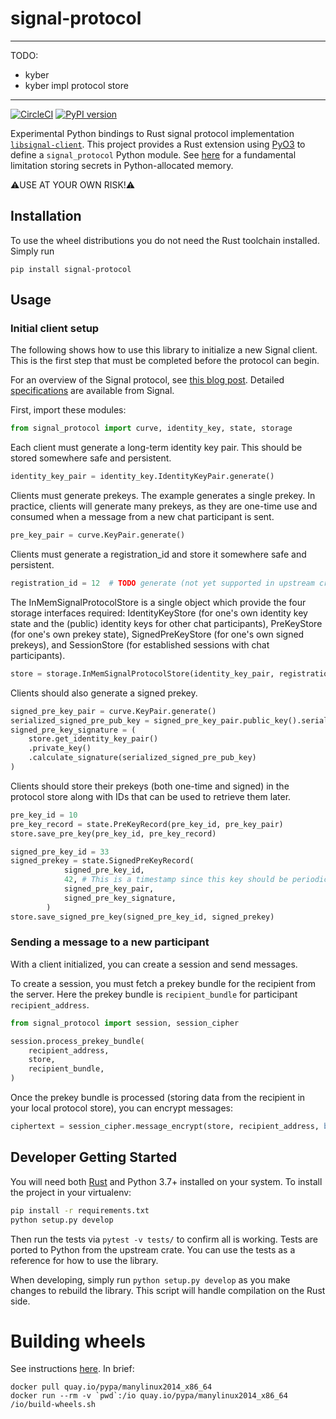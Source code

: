 # signal-protocol

----
TODO:

- kyber
- kyber impl protocol store


----


[![CircleCI](https://circleci.com/gh/freedomofpress/signal-protocol.svg?style=svg)](https://circleci.com/gh/freedomofpress/signal-protocol)
[![PyPI version](https://badge.fury.io/py/signal-protocol.svg)](https://badge.fury.io/py/signal-protocol)

Experimental Python bindings to Rust signal protocol implementation [`libsignal-client`](https://github.com/signalapp/libsignal-client).
This project provides a Rust extension using [PyO3](https://pyo3.rs/) to define a `signal_protocol` Python module.
See [here](https://cryptography.io/en/latest/limitations.html) for a fundamental limitation storing secrets in Python-allocated memory.

⚠️USE AT YOUR OWN RISK!⚠️

## Installation

To use the wheel distributions you do not need the Rust toolchain installed.
Simply run

```
pip install signal-protocol
```

## Usage

### Initial client setup

The following shows how to use this library to initialize a new Signal client.
This is the first step that must be completed before the protocol can begin.

For an overview of the Signal protocol, see [this blog post](https://www.redshiftzero.com/signal-protocol/).
Detailed [specifications](https://signal.org/docs/) are available from Signal.

First, import these modules:

```py
from signal_protocol import curve, identity_key, state, storage
```

Each client must generate a long-term identity key pair.
This should be stored somewhere safe and persistent.

```py
identity_key_pair = identity_key.IdentityKeyPair.generate()
```

Clients must generate prekeys.
The example generates a single prekey.
In practice, clients will generate many prekeys, as they are one-time use and consumed when a message from a new chat participant is sent.

```py
pre_key_pair = curve.KeyPair.generate()
```

Clients must generate a registration_id and store it somewhere safe and persistent.

```py
registration_id = 12  # TODO generate (not yet supported in upstream crate)
```

The InMemSignalProtocolStore is a single object which provide the four storage interfaces required:
IdentityKeyStore (for one's own identity key state and the (public) identity keys for other chat participants),
PreKeyStore (for one's own prekey state),
SignedPreKeyStore (for one's own signed prekeys),
and SessionStore (for established sessions with chat participants).

```py
store = storage.InMemSignalProtocolStore(identity_key_pair, registration_id)
```

Clients should also generate a signed prekey.

```py
signed_pre_key_pair = curve.KeyPair.generate()
serialized_signed_pre_pub_key = signed_pre_key_pair.public_key().serialize()
signed_pre_key_signature = (
    store.get_identity_key_pair()
    .private_key()
    .calculate_signature(serialized_signed_pre_pub_key)
)
```

Clients should store their prekeys (both one-time and signed) in the protocol store
along with IDs that can be used to retrieve them later.

```py
pre_key_id = 10
pre_key_record = state.PreKeyRecord(pre_key_id, pre_key_pair)
store.save_pre_key(pre_key_id, pre_key_record)

signed_pre_key_id = 33
signed_prekey = state.SignedPreKeyRecord(
            signed_pre_key_id,
            42, # This is a timestamp since this key should be periodically rotated
            signed_pre_key_pair,
            signed_pre_key_signature,
        )
store.save_signed_pre_key(signed_pre_key_id, signed_prekey)
```

### Sending a message to a new participant

With a client initialized, you can create a session and send messages.

To create a session, you must fetch a prekey bundle for the recipient from the server.
Here the prekey bundle is `recipient_bundle` for participant `recipient_address`.

```py
from signal_protocol import session, session_cipher

session.process_prekey_bundle(
    recipient_address,
    store,
    recipient_bundle,
)
```

Once the prekey bundle is processed (storing data from the recipient in your local
protocol store), you can encrypt messages:

```py
ciphertext = session_cipher.message_encrypt(store, recipient_address, b"hello")
```

## Developer Getting Started

You will need both [Rust](https://rustup.rs/) and Python 3.7+ installed on your system.
To install the project in your virtualenv:

```sh
pip install -r requirements.txt
python setup.py develop
```
Then run the tests via `pytest -v tests/` to confirm all is working.
Tests are ported to Python from the upstream crate.
You can use the tests as a reference for how to use the library.

When developing, simply run `python setup.py develop` as you make changes to rebuild the library.
This script will handle compilation on the Rust side.

# Building wheels

See instructions [here](https://github.com/PyO3/setuptools-rust#binary-wheels-on-linux). In brief:

```
docker pull quay.io/pypa/manylinux2014_x86_64
docker run --rm -v `pwd`:/io quay.io/pypa/manylinux2014_x86_64 /io/build-wheels.sh
```
